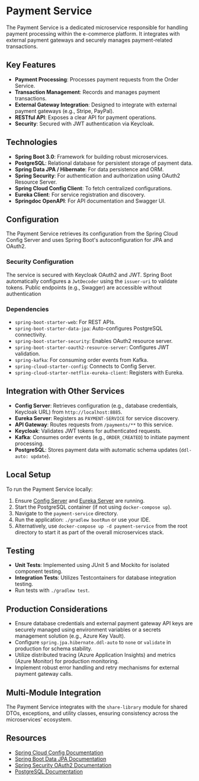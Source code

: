 # Payment Service

The Payment Service is a dedicated microservice responsible for handling payment processing within the e-commerce
platform. It integrates with external payment gateways and securely manages payment-related transactions.

## Key Features

- **Payment Processing**: Processes payment requests from the Order Service.
- **Transaction Management**: Records and manages payment transactions.
- **External Gateway Integration**: Designed to integrate with external payment gateways (e.g., Stripe, PayPal).
- **RESTful API**: Exposes a clear API for payment operations.
- **Security**: Secured with JWT authentication via Keycloak.

## Technologies

- **Spring Boot 3.0**: Framework for building robust microservices.
- **PostgreSQL**: Relational database for persistent storage of payment data.
- **Spring Data JPA / Hibernate**: For data persistence and ORM.
- **Spring Security**: For authentication and authorization using OAuth2 Resource Server.
- **Spring Cloud Config Client**: To fetch centralized configurations.
- **Eureka Client**: For service registration and discovery.
- **Springdoc OpenAPI**: For API documentation and Swagger UI.

## Configuration

The Payment Service retrieves its configuration from the Spring Cloud Config Server and uses Spring Boot's
autoconfiguration for JPA and OAuth2.

### Security Configuration

The service is secured with Keycloak OAuth2 and JWT. Spring Boot automatically configures a `JwtDecoder` using the
`issuer-uri` to validate tokens. Public endpoints (e.g., Swagger) are accessible without authentication

### Dependencies

- `spring-boot-starter-web`: For REST APIs.
- `spring-boot-starter-data-jpa`: Auto-configures PostgreSQL connectivity.
- `spring-boot-starter-security`: Enables OAuth2 resource server.
- `spring-boot-starter-oauth2-resource-server`: Configures JWT validation.
- `spring-kafka`: For consuming order events from Kafka.
- `spring-cloud-starter-config`: Connects to Config Server.
- `spring-cloud-starter-netflix-eureka-client`: Registers with Eureka.

## Integration with Other Services

- **Config Server**: Retrieves configuration (e.g., database credentials, Keycloak URL) from `http://localhost:8885`.
- **Eureka Server**: Registers as `PAYMENT-SERVICE` for service discovery.
- **API Gateway**: Routes requests from `/payments/**` to this service.
- **Keycloak**: Validates JWT tokens for authenticated requests.
- **Kafka**: Consumes order events (e.g., `ORDER_CREATED`) to initiate payment processing.
- **PostgreSQL**: Stores payment data with automatic schema updates (`ddl-auto: update`).

## Local Setup

To run the Payment Service locally:

1. Ensure [Config Server](https://www.google.com/search?q=config-server/README.md)
   and [Eureka Server](https://www.google.com/search?q=service-registry/README.md) are running.
2. Start the PostgreSQL container (if not using `docker-compose up`).
3. Navigate to the `payment-service` directory.
4. Run the application: `./gradlew bootRun` or use your IDE.
5. Alternatively, use `docker-compose up -d payment-service` from the root directory to start it as part of the overall
   microservices stack.

## Testing

- **Unit Tests**: Implemented using JUnit 5 and Mockito for isolated component testing.
- **Integration Tests**: Utilizes Testcontainers for database integration testing.
- Run tests with `./gradlew test`.

## Production Considerations

- Ensure database credentials and external payment gateway API keys are securely managed using environment variables or
  a secrets management solution (e.g., Azure Key Vault).
- Configure `spring.jpa.hibernate.ddl-auto` to `none` or `validate` in production for schema stability.
- Utilize distributed tracing (Azure Application Insights) and metrics (Azure Monitor) for production monitoring.
- Implement robust error handling and retry mechanisms for external payment gateway calls.

## Multi-Module Integration

The Payment Service integrates with the `share-library` module for shared DTOs, exceptions, and utility classes, ensuring
consistency across the microservices' ecosystem.

## Resources

- [Spring Cloud Config Documentation](https://cloud.spring.io/spring-cloud-config/)
- [Spring Boot Data JPA Documentation](https://docs.spring.io/spring-boot/docs/current/reference/html/data.html)
- [Spring Security OAuth2 Documentation](https://docs.spring.io/spring-security/reference/servlet/oauth2/resource-server/jwt.html)
- [PostgreSQL Documentation](https://www.postgresql.org/docs/)

